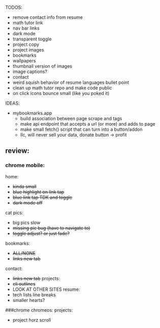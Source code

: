 TODOS:
* remove contact info from resume
* math tutor link
* nav bar links
* dark mode
* transparent toggle
* project copy
* project images
* bookmarks
* wallpapers
* thumbnail version of images
* image captions?
* contact
* weird squish behavior of resume languages bullet point
* clean up math tutor repo and make code public
* on click icons bounce small (like you poked it)

IDEAS:
* mybookmarks.app
  * build association between page scrape and tags
  * make api endpoint that accepts a url (or more) and adds to page
  * make small fetch() script that can turn into a button/addon
  * llc, will never sell your data, donate button -> profit

## review:

### chrome mobile:

home:
* ~~kinda small~~
* ~~blue highlight on link tap~~
* ~~blue link tap TDK and toggle~~
* ~~dark mode off~~

cat pics:
* big pics slow
* ~~missing pic bug (have to navigate to)~~
* ~~toggle adjust? or just fade?~~

bookmarks:
* ~~ALL/NONE~~
* ~~links new tab~~

contact:
* ~~links new tab~~
projects:
* ~~cli outlines~~
* LOOK AT OTHER SITES
resume:
* tech lists line breaks
* smaller hearts?

###chrome chromeos:
projects:
* project horz scroll